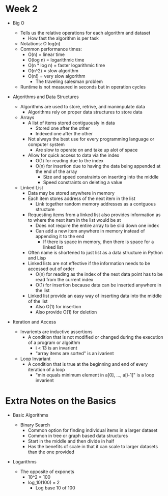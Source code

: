 # Week 2
- Big O
    - Tells us the relative operations for each algorithm and dataset
        - How fast the algorithm is per task
    - Notations: O log(n)
    - Common performance times:
        - O(n) = linear time
        - O(log n) = logarithmic time
        - O(n * log n) = faster logarithmic time
        - O(n^2) = slow algorithm
        - O(n!) = very slow algorithm
            - The traveling salesman problem
    - Runtime is not measured in seconds but in operation cycles

- Algorithms and Data Structures
    - Algorithms are used to store, retrive, and manimpulate data
        - Algorithms rely on proper data structures to store data
    - Arrays
        - A list of items stored contiguously in data
            - Stored one after the other
            - Indexed one after the other
        - Not always the best use for every programming language or computer system
            - Are slow to operate on and take up alot of space
        - Allow for quick access to data via the index
            - O(1) for reading due to the index
            - O(n) for insertion due to having the data being appended at the end of the array
                - Size and speed constraints on inserting into the middle
                - Speed constraints on deleting a value
    - Linked List
        - Data may be stored anywhere in memory
        - Each item stores address of the next item in the list
            - Link together random memory addresses as a contguous structure
        - Requesting items from a linked list also provides information as to where the next item in the list would be at
            - Does not require the entire array to be slid down one index
            - Can add a new item anywhere in memory instead of appending it to the end
                - If there is space in memory, then there is space for a linked list
        - Often name is shortened to just list as a data structure in Python and Lisp
        - Linked lists are not effective if the information needs to be accessed out of order
            - O(n) for reading as the index of the next data point has to be read from the current index
            - O(1) for insertion because data can be inserted anywhere in the list
        - Linked list provide an easy way of inserting data into the middle of the list
            - Also O(1) for insertion
            - Also provide O(1) for deletion

- Iteration and Access
    - Invarients are inductive assertions
        - A condition that is not modified or changed during the execution of a program or algoithm
            - i < 13 is an invarient
            - "array items are sorted" is an ivarient
    - Loop Invariant
        - A condition that is true at the beginning and end of every iteration of a loop
            - "min equals minimum element in a[0], ..., a[i-1]" is a loop invarient

# Extra Notes on the Basics
- Basic Algorithms
    - Binary Search
        - Common option for finding individual items in a larger dataset
        - Common in tree or graph based data structures
        - Start in the middle and then divide in half
        - Has the benefits of scale in that it can scale to larger datasets than the one provided

- Logarithms
    - The opposite of exponets
        - 10^2 = 100
        - log_10(100) = 2
            - Log base 10 of 100

